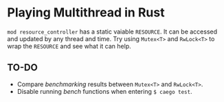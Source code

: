# Playing Multithread in Rust

```mod resource_controller``` has a static vaiable ```RESOURCE```. It can be accessed and updated by any thread and time. Try using ```Mutex<T>``` and ```RwLock<T>``` to wrap the ```RESOURCE``` and see what it can help.

## TO-DO
- Compare *benchmarking* results between ```Mutex<T>``` and ```RwLock<T>```.
- Disable running *bench* functions when entering ```$ caego test```.